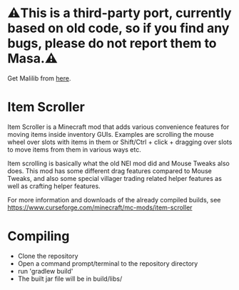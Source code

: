# ⚠️This is a third-party port, currently based on old code, so if you find any bugs, please do not report them to Masa.⚠️
Get Malilib from [here]([https://github.com/Nyan-Work/malilib/releases/tag/1.20](https://masa.dy.fi/maven/fi/dy/masa/malilib/malilib-fabric-1.20.1/0.16.0/)).

Item Scroller
==============
Item Scroller is a Minecraft mod that adds various convenience features for moving items
inside inventory GUIs. Examples are scrolling the mouse wheel over slots with items in them
or Shift/Ctrl + click + dragging over slots to move items from them in various ways etc.

Item scrolling is basically what the old NEI mod did and Mouse Tweaks also does.
This mod has some different drag features compared to Mouse Tweaks, and also some special
villager trading related helper features as well as crafting helper features.

For more information and downloads of the already compiled builds,
see https://www.curseforge.com/minecraft/mc-mods/item-scroller

Compiling
=========
* Clone the repository
* Open a command prompt/terminal to the repository directory
* run 'gradlew build'
* The built jar file will be in build/libs/

